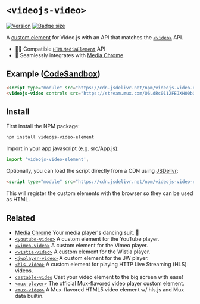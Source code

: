 # `<videojs-video>` 

[![Version](https://img.shields.io/npm/v/videojs-video-element?style=flat-square)](https://www.npmjs.com/package/videojs-video-element) 
[![Badge size](https://img.badgesize.io/https://cdn.jsdelivr.net/npm/videojs-video-element/+esm?compression=gzip&label=gzip&style=flat-square)](https://cdn.jsdelivr.net/npm/videojs-video-element/+esm)

A [custom element](https://developer.mozilla.org/en-US/docs/Web/Web_Components/Using_custom_elements) 
for Video.js with an API that matches the 
[`<video>`](https://developer.mozilla.org/en-US/docs/Web/HTML/Element/video) API.

- 🏄‍♂️ Compatible [`HTMLMediaElement`](https://developer.mozilla.org/en-US/docs/Web/API/HTMLMediaElement) API
- 🕺 Seamlessly integrates with [Media Chrome](https://github.com/muxinc/media-chrome)

## Example ([CodeSandbox](https://codesandbox.io/s/videojs-video-element-usb0dn))

<!-- prettier-ignore -->
```html
<script type="module" src="https://cdn.jsdelivr.net/npm/videojs-video-element@0.2/+esm"></script>
<videojs-video controls src="https://stream.mux.com/O6LdRc0112FEJXH00bGsN9Q31yu5EIVHTgjTKRkKtEq1k/high.mp4"></videojs-video>
```

## Install

First install the NPM package:

```bash
npm install videojs-video-element
```

Import in your app javascript (e.g. src/App.js):

```js
import 'videojs-video-element';
```

Optionally, you can load the script directly from a CDN using [JSDelivr](https://www.jsdelivr.com/):

<!-- prettier-ignore -->
```html
<script type="module" src="https://cdn.jsdelivr.net/npm/videojs-video-element@1.0/+esm"></script>
```

This will register the custom elements with the browser so they can be used as HTML.

## Related

- [Media Chrome](https://github.com/muxinc/media-chrome) Your media player's dancing suit. 🕺
- [`<youtube-video>`](https://github.com/muxinc/youtube-video-element) A custom element for the YouTube player.
- [`<vimeo-video>`](https://github.com/luwes/vimeo-video-element) A custom element for the Vimeo player.
- [`<wistia-video>`](https://github.com/luwes/wistia-video-element) A custom element for the Wistia player.
- [`<jwplayer-video>`](https://github.com/luwes/jwplayer-video-element) A custom element for the JW player.
- [`<hls-video>`](https://github.com/muxinc/hls-video-element) A custom element for playing HTTP Live Streaming (HLS) videos.
- [`castable-video`](https://github.com/muxinc/castable-video) Cast your video element to the big screen with ease!
- [`<mux-player>`](https://github.com/muxinc/elements/tree/main/packages/mux-player) The official Mux-flavored video player custom element.
- [`<mux-video>`](https://github.com/muxinc/elements/tree/main/packages/mux-video) A Mux-flavored HTML5 video element w/ hls.js and Mux data builtin.
